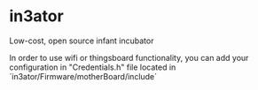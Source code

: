 # in3ator

Low-cost, open source infant incubator

In order to use wifi or thingsboard functionality, you can add your configuration in "Credentials.h" file located in ´in3ator/Firmware/motherBoard/include´
